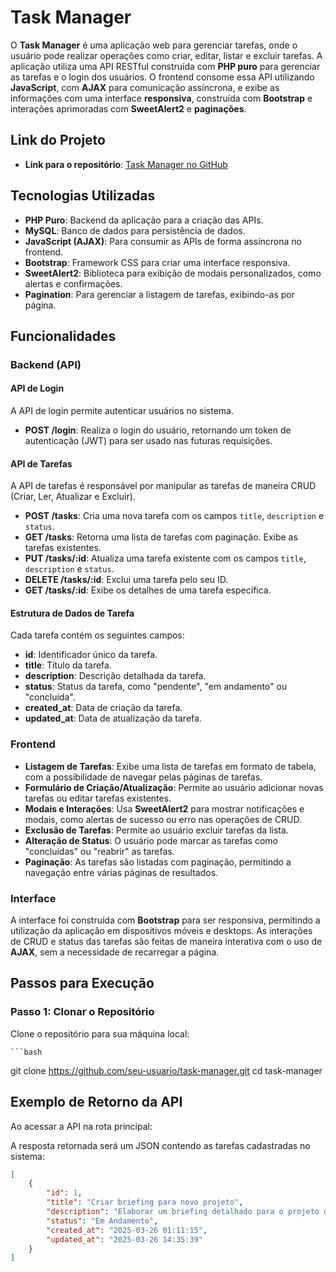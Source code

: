 # Task Manager

O **Task Manager** é uma aplicação web para gerenciar tarefas, onde o usuário pode realizar operações como criar, editar, listar e excluir tarefas. A aplicação utiliza uma API RESTful construída com **PHP puro** para gerenciar as tarefas e o login dos usuários. O frontend consome essa API utilizando **JavaScript**, com **AJAX** para comunicação assíncrona, e exibe as informações com uma interface **responsiva**, construída com **Bootstrap** e interações aprimoradas com **SweetAlert2** e **paginações**.

## Link do Projeto

- **Link para o repositório**: [Task Manager no GitHub](https://github.com/seu-usuario/task-manager)

## Tecnologias Utilizadas

- **PHP Puro**: Backend da aplicação para a criação das APIs.
- **MySQL**: Banco de dados para persistência de dados.
- **JavaScript (AJAX)**: Para consumir as APIs de forma assíncrona no frontend.
- **Bootstrap**: Framework CSS para criar uma interface responsiva.
- **SweetAlert2**: Biblioteca para exibição de modais personalizados, como alertas e confirmações.
- **Pagination**: Para gerenciar a listagem de tarefas, exibindo-as por página.

## Funcionalidades

### Backend (API)

#### API de Login
A API de login permite autenticar usuários no sistema.

- **POST /login**: Realiza o login do usuário, retornando um token de autenticação (JWT) para ser usado nas futuras requisições.
  
#### API de Tarefas
A API de tarefas é responsável por manipular as tarefas de maneira CRUD (Criar, Ler, Atualizar e Excluir).

- **POST /tasks**: Cria uma nova tarefa com os campos `title`, `description` e `status`.
- **GET /tasks**: Retorna uma lista de tarefas com paginação. Exibe as tarefas existentes.
- **PUT /tasks/:id**: Atualiza uma tarefa existente com os campos `title`, `description` e `status`.
- **DELETE /tasks/:id**: Exclui uma tarefa pelo seu ID.
- **GET /tasks/:id**: Exibe os detalhes de uma tarefa específica.

#### Estrutura de Dados de Tarefa
Cada tarefa contém os seguintes campos:

- **id**: Identificador único da tarefa.
- **title**: Título da tarefa.
- **description**: Descrição detalhada da tarefa.
- **status**: Status da tarefa, como "pendente", "em andamento" ou "concluída".
- **created_at**: Data de criação da tarefa.
- **updated_at**: Data de atualização da tarefa.

### Frontend

- **Listagem de Tarefas**: Exibe uma lista de tarefas em formato de tabela, com a possibilidade de navegar pelas páginas de tarefas.
- **Formulário de Criação/Atualização**: Permite ao usuário adicionar novas tarefas ou editar tarefas existentes.
- **Modais e Interações**: Usa **SweetAlert2** para mostrar notificações e modais, como alertas de sucesso ou erro nas operações de CRUD.
- **Exclusão de Tarefas**: Permite ao usuário excluir tarefas da lista.
- **Alteração de Status**: O usuário pode marcar as tarefas como "concluídas" ou "reabrir" as tarefas.
- **Paginação**: As tarefas são listadas com paginação, permitindo a navegação entre várias páginas de resultados.

### Interface

A interface foi construída com **Bootstrap** para ser responsiva, permitindo a utilização da aplicação em dispositivos móveis e desktops. As interações de CRUD e status das tarefas são feitas de maneira interativa com o uso de **AJAX**, sem a necessidade de recarregar a página.

## Passos para Execução

### Passo 1: Clonar o Repositório

Clone o repositório para sua máquina local:

    ```bash
git clone https://github.com/seu-usuario/task-manager.git
cd task-manager


## Exemplo de Retorno da API

Ao acessar a API na rota principal:


A resposta retornada será um JSON contendo as tarefas cadastradas no sistema:

```json
[
    {
        "id": 1,
        "title": "Criar briefing para novo projeto",
        "description": "Elaborar um briefing detalhado para o projeto do cliente X.",
        "status": "Em Andamento",
        "created_at": "2025-03-26 01:11:15",
        "updated_at": "2025-03-26 14:35:39"
    }
]
